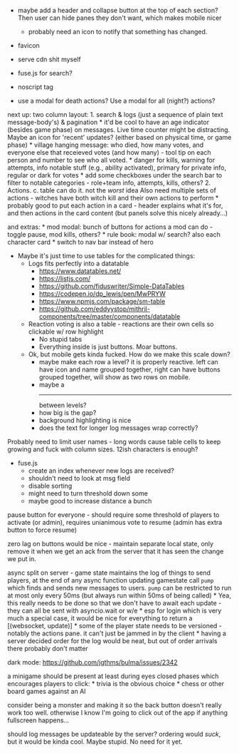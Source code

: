 * maybe add a header and collapse button at the top of each section? Then user can hide panes they don't want, which makes mobile nicer
    * probably need an icon to notify that something has changed.

* favicon
* serve cdn shit myself
* fuse.js for search?
* noscript tag

* use a modal for death actions? Use a modal for all (night?) actions?

next up: two column layout:
    1. search & logs (just a sequence of plain text message-body's) & pagination
        * it'd be cool to have an age indicator (besides game phase) on messages. Live time counter might be distracting. Maybe an icon for 'recent' updates? (either based on physical time, or game phase)
        * village hanging message: who died, how many votes, and everyone else that receieved votes (and how many) - tool tip on each person and number to see who all voted.
        * danger for kills, warning for attempts, info notable stuff (e.g., ability activated), primary for private info, regular or dark for votes
        * add some checkboxes under the search bar to filter to notable categories - role+team info, attempts, kills, others?
    2. Actions.
        c. table can do it. not the _worst_ idea
       Also need multiple sets of actions - witches have both witch kill and their own actions to perform
        * probably good to put each action in a card - header explains what it's for, and then actions in the card content (but panels solve this nicely already...)

and extras:
    * mod modal: bunch of buttons for actions a mod can do - toggle pause, mod kills, others?
    * rule book: modal w/ search? also each character card
    * switch to nav bar instead of hero

* Maybe it's just time to use tables for the complicated things:
    * Logs fits perfectly into a datatable
        * https://www.datatables.net/
        * https://listjs.com/
        * https://github.com/fiduswriter/Simple-DataTables
        * https://codepen.io/dp_lewis/pen/MwPRYW
        * https://www.npmjs.com/package/sm-table
        * https://github.com/eddyystop/mithril-components/tree/master/components/datatable
    * Reaction voting is also a table - reactions are their own cells so clickable w/ row highlight
        * No stupid tabs
        * Everything inside is just buttons. Moar buttons.
    * Ok, but mobile gets kinda fucked. How do we make this scale down?
        * maybe make each row a level? it is properly reactive. left can have icon and name grouped together, right can have buttons grouped together, will show as two rows on mobile.
        * maybe a <hr/> between levels?
        * how big is the gap?
        * background highlighting is nice
        * does the text for longer log messages wrap correctly?


Probably need to limit user names - long words cause table cells to keep growing and fuck with column sizes. 12ish characters is enough?


* fuse.js
    - create an index whenever new logs are received?
    - shouldn't need to look at msg field
    - disable sorting
    - might need to turn threshold down some
    - maybe good to increase distance a bunch



pause button for everyone - should require some threshold of players to activate (or admin), requires unianimous vote to resume (admin has extra button to force resume)

zero lag on buttons would be nice - maintain separate local state, only remove it when we get an ack from the server that it has seen the change we put in.

async split on server - game state maintains the log of things to send players,
at the end of any async function updating gamestate call `pump` which finds and
sends new messages to users. `pump` can be restricted to run at most only every
50ms (but always run within 50ms of being called)
    * Yea, this really needs to be done so that we don't have to await each update - they can all be sent with asyncio.wait or w/e
    * esp for login which is very much a special case, it would be nice for everything to return a [(websocket, update)]
    * some of the player state needs to be versioned - notably the actions pane. it can't just be jammed in by the client
    * having a server decided order for the log would be neat, but out of order arrivals there probably don't matter


dark mode: https://github.com/jgthms/bulma/issues/2342

a minigame should be present at least during eyes closed phases which encourages players to click:
    * trivia is the obvious choice
    * chess or other board games against an AI

consider being a monster and making it so the back button doesn't really work too well. otherwise I know I'm going to click out of the app if anything fullscreen happens...

should log messages be updateable by the server? ordering would _suck_, but it would be kinda cool. Maybe stupid. No need for it yet.
